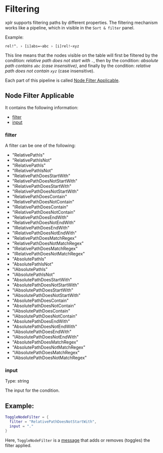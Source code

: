 # Filtering

xplr supports filtering paths by different properties. The filtering mechanism
works like a pipeline, which in visible in the `Sort & filter` panel.

Example:

```
rel!^. › [i]abs=~abc › [i]rel!~xyz
```

This line means that the nodes visible on the table will first be filtered by
the condition: _relative path does not start with `.`_, then by the condition:
_absolute path contains `abc` (case insensitive)_, and finally by the
condition: _relative path does not contain `xyz`_ (case insensitive).

Each part of this pipeline is called [Node Filter Applicable][1].

## Node Filter Applicable

It contains the following information:

- [filter][2]
- [input][3]

### filter

A filter can be one of the following:

- "RelativePathIs"
- "RelativePathIsNot"
- "IRelativePathIs"
- "IRelativePathIsNot"
- "RelativePathDoesStartWith"
- "RelativePathDoesNotStartWith"
- "IRelativePathDoesStartWith"
- "IRelativePathDoesNotStartWith"
- "RelativePathDoesContain"
- "RelativePathDoesNotContain"
- "IRelativePathDoesContain"
- "IRelativePathDoesNotContain"
- "RelativePathDoesEndWith"
- "RelativePathDoesNotEndWith"
- "IRelativePathDoesEndWith"
- "IRelativePathDoesNotEndWith"
- "RelativePathDoesMatchRegex"
- "RelativePathDoesNotMatchRegex"
- "IRelativePathDoesMatchRegex"
- "IRelativePathDoesNotMatchRegex"
- "AbsolutePathIs"
- "AbsolutePathIsNot"
- "IAbsolutePathIs"
- "IAbsolutePathIsNot"
- "AbsolutePathDoesStartWith"
- "AbsolutePathDoesNotStartWith"
- "IAbsolutePathDoesStartWith"
- "IAbsolutePathDoesNotStartWith"
- "AbsolutePathDoesContain"
- "AbsolutePathDoesNotContain"
- "IAbsolutePathDoesContain"
- "IAbsolutePathDoesNotContain"
- "AbsolutePathDoesEndWith"
- "AbsolutePathDoesNotEndWith"
- "IAbsolutePathDoesEndWith"
- "IAbsolutePathDoesNotEndWith"
- "AbsolutePathDoesMatchRegex"
- "AbsolutePathDoesNotMatchRegex"
- "IAbsolutePathDoesMatchRegex"
- "IAbsolutePathDoesNotMatchRegex"

### input

Type: string

The input for the condition.

## Example:

```lua
ToggleNodeFilter = {
  filter = "RelativePathDoesNotStartWith",
  input = "."
}
```

Here, `ToggleNodeFilter` is a [message][4] that adds or removes
(toggles) the filter applied.

[1]: #node-filter-applicable
[2]: #filter
[3]: #input
[4]: message.md
